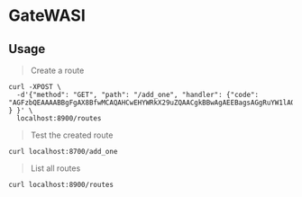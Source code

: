 # GateWASI

## Usage

> Create a route

```
curl -XPOST \
  -d'{"method": "GET", "path": "/add_one", "handler": {"code": "AGFzbQEAAAABBgFgAX8BfwMCAQAHCwEHYWRkX29uZQAACgkBBwAgAEEBagsAGgRuYW1lAQoBAAdhZGRfb25lAgcBAAEAAnAw" } }' \
  localhost:8900/routes
```

> Test the created route

```
curl localhost:8700/add_one
```

> List all routes

```
curl localhost:8900/routes
```

